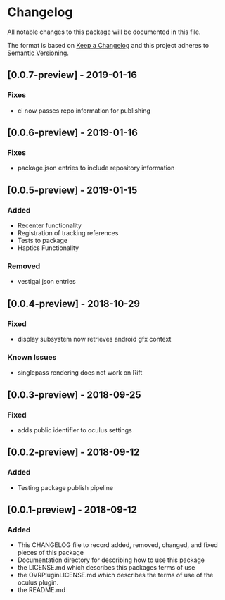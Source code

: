 # Changelog
All notable changes to this package will be documented in this file.

The format is based on [Keep a Changelog](http://keepachangelog.com/en/1.0.0/)
and this project adheres to [Semantic Versioning](http://semver.org/spec/v2.0.0.html).

## [0.0.7-preview] - 2019-01-16
### Fixes
- ci now passes repo information for publishing

## [0.0.6-preview] - 2019-01-16
### Fixes
- package.json entries to include repository information

## [0.0.5-preview] - 2019-01-15
### Added
- Recenter functionality
- Registration of tracking references
- Tests to package
- Haptics Functionality

### Removed
- vestigal json entries

## [0.0.4-preview] - 2018-10-29
### Fixed
- display subsystem now retrieves android gfx context 

### Known Issues
- singlepass rendering does not work on Rift

## [0.0.3-preview] - 2018-09-25
### Fixed
- adds public identifier to oculus settings

## [0.0.2-preview] - 2018-09-12
### Added 
- Testing package publish pipeline

## [0.0.1-preview] - 2018-09-12
### Added 
- This CHANGELOG file to record added, removed, changed, and fixed pieces of this package
- Documentation directory for describing how to use this package
- the LICENSE.md which describes this packages terms of use
- the OVRPluginLICENSE.md which describes the terms of use of the oculus plugin.
- the README.md 
